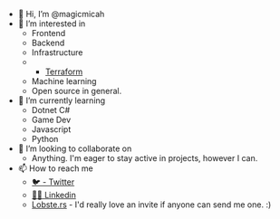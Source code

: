 - 👋 Hi, I’m @magicmicah
- 👀 I’m interested in 
  - Frontend
  - Backend
  - Infrastructure
  - - [Terraform](https://github.com/magicmicah/terraform_things)
  - Machine learning
  - Open source in general.
- 🌱 I’m currently learning
  - Dotnet C#
  - Game Dev
  - Javascript
  - Python
- 💞️ I’m looking to collaborate on
  - Anything. I'm eager to stay active in projects, however I can. 
- 📫 How to reach me
  - [🐦 - Twitter](https://twitter.com/magicmicah85)
  - [🧑‍💻 Linkedin](https://www.linkedin.com/in/micah-magruder-706b29180/)
  - [Lobste.rs](https://lobste.rs/) - I'd really love an invite if anyone can send me one. :) 

<!---
magicmicah/magicmicah is a ✨ special ✨ repository because its `README.md` (this file) appears on your GitHub profile.
You can click the Preview link to take a look at your changes.
--->
